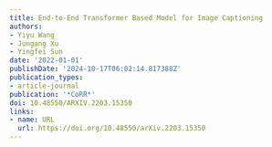 ```yaml
---
title: End-to-End Transformer Based Model for Image Captioning
authors:
- Yiyu Wang
- Jungang Xu
- Yingfei Sun
date: '2022-01-01'
publishDate: '2024-10-17T06:02:14.817388Z'
publication_types:
- article-journal
publication: '*CoRR*'
doi: 10.48550/ARXIV.2203.15350
links:
- name: URL
  url: https://doi.org/10.48550/arXiv.2203.15350
---
```

